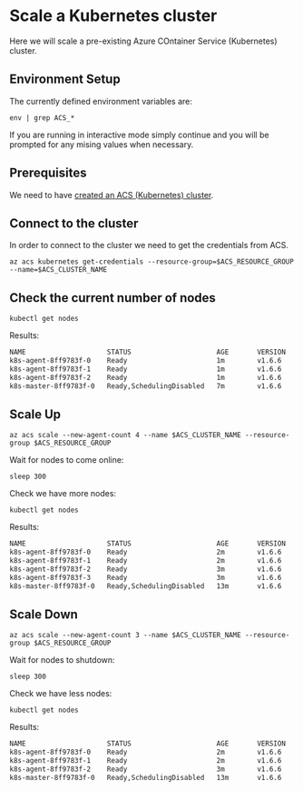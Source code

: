 # Scale a Kubernetes cluster

Here we will scale a pre-existing Azure COntainer Service (Kubernetes)
cluster.

## Environment Setup

The currently defined environment variables are:

```
env | grep ACS_*
```

If you are running in interactive mode simply continue and you will be
prompted for any mising values when necessary.


## Prerequisites

We need to have [created an ACS (Kubernetes) cluster](https://raw.githubusercontent.com/Azure/acs-demos/master/kubernetes/create_cluster/script.md).

## Connect to the cluster

In order to connect to the cluster we need to get the credentials from
ACS.

```
az acs kubernetes get-credentials --resource-group=$ACS_RESOURCE_GROUP --name=$ACS_CLUSTER_NAME
```

## Check the current number of nodes

```
kubectl get nodes
```

Results:

```expected_similarity=0.4
NAME                    STATUS                     AGE       VERSION
k8s-agent-8ff9783f-0    Ready                      1m        v1.6.6
k8s-agent-8ff9783f-1    Ready                      1m        v1.6.6
k8s-agent-8ff9783f-2    Ready                      1m        v1.6.6
k8s-master-8ff9783f-0   Ready,SchedulingDisabled   7m        v1.6.6
```

## Scale Up

```
az acs scale --new-agent-count 4 --name $ACS_CLUSTER_NAME --resource-group $ACS_RESOURCE_GROUP
```

Wait for nodes to come online:

```
sleep 300
```

Check we have more nodes:

```
kubectl get nodes
```

Results:

```expected_similarity=0.4
NAME                    STATUS                     AGE       VERSION
k8s-agent-8ff9783f-0    Ready                      2m        v1.6.6
k8s-agent-8ff9783f-1    Ready                      2m        v1.6.6
k8s-agent-8ff9783f-2    Ready                      3m        v1.6.6
k8s-agent-8ff9783f-3    Ready                      3m        v1.6.6
k8s-master-8ff9783f-0   Ready,SchedulingDisabled   13m       v1.6.6
```


## Scale Down

```
az acs scale --new-agent-count 3 --name $ACS_CLUSTER_NAME --resource-group $ACS_RESOURCE_GROUP
```

Wait for nodes to shutdown:

```
sleep 300
```

Check we have less nodes:

```
kubectl get nodes
```

Results:

```expected_similarity=0.4
NAME                    STATUS                     AGE       VERSION
k8s-agent-8ff9783f-0    Ready                      2m        v1.6.6
k8s-agent-8ff9783f-1    Ready                      2m        v1.6.6
k8s-agent-8ff9783f-2    Ready                      3m        v1.6.6
k8s-master-8ff9783f-0   Ready,SchedulingDisabled   13m       v1.6.6
```

